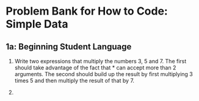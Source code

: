 # Problem Bank for How to Code: Simple Data

## 1a: Beginning Student Language

1. Write two expressions that multiply the numbers 3, 5 and 7.
The first should take advantage of the fact that * can accept more than 2 arguments.
The second should build up the result by first multiplying 3 times 5 and then multiply the result of that by 7.

2. 
